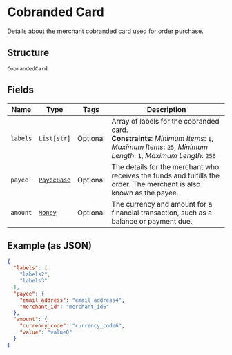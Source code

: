 
# Cobranded Card

Details about the merchant cobranded card used for order purchase.

## Structure

`CobrandedCard`

## Fields

| Name | Type | Tags | Description |
|  --- | --- | --- | --- |
| `labels` | `List[str]` | Optional | Array of labels for the cobranded card.<br>**Constraints**: *Minimum Items*: `1`, *Maximum Items*: `25`, *Minimum Length*: `1`, *Maximum Length*: `256` |
| `payee` | [`PayeeBase`](../../doc/models/payee-base.md) | Optional | The details for the merchant who receives the funds and fulfills the order. The merchant is also known as the payee. |
| `amount` | [`Money`](../../doc/models/money.md) | Optional | The currency and amount for a financial transaction, such as a balance or payment due. |

## Example (as JSON)

```json
{
  "labels": [
    "labels2",
    "labels3"
  ],
  "payee": {
    "email_address": "email_address4",
    "merchant_id": "merchant_id6"
  },
  "amount": {
    "currency_code": "currency_code6",
    "value": "value0"
  }
}
```

